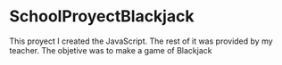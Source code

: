 # SchoolProyectBlackjack

This proyect I created the JavaScript. The rest of it was provided by my teacher. The objetive was to make a game of Blackjack
